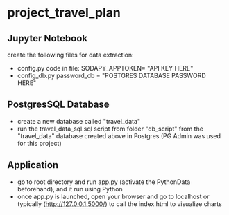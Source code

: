 # project_travel_plan

## Jupyter Notebook
create the following files for data extraction:
- config.py
code in file:
SODAPY_APPTOKEN= "API KEY HERE"
- config_db.py
password_db = "POSTGRES DATABASE PASSWORD HERE"

## PostgresSQL Database
- create a new database called "travel_data"
- run the travel_data_sql.sql script from folder "db_script" from the "travel_data" database created above in Postgres (PG Admin was used for this project)

## Application
- go to root directory and run app.py (activate the PythonData beforehand), and it run using Python
- once app.py is launched, open your browser and go to localhost or typically (http://127.0.0.1:5000/) to call the index.html to visualize charts
